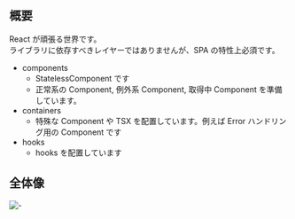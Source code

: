 ## 概要

React が頑張る世界です。  
ライブラリに依存すべきレイヤーではありませんが、SPA の特性上必須です。

- components
  - StatelessComponent です
  - 正常系の Component, 例外系 Component, 取得中 Component を準備しています。
- containers
  - 特殊な Component や TSX を配置しています。例えば Error ハンドリング用の Component です
- hooks
  - hooks を配置しています

## 全体像

![-](https://yy-jscpd.netlify.app/madge/presenter/graph.svg)
